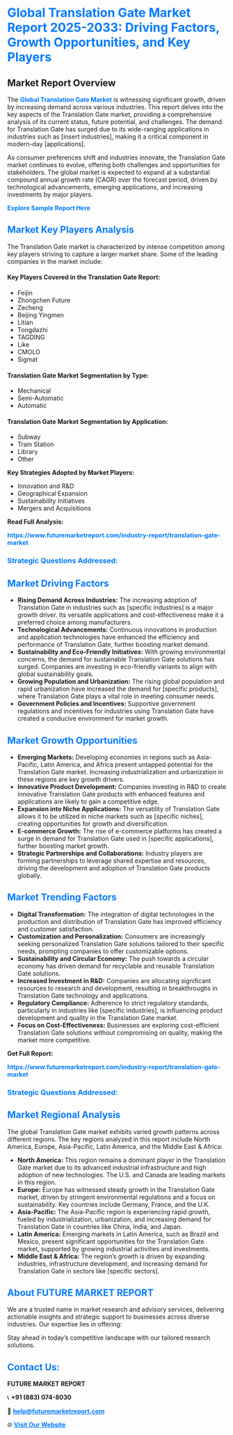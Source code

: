 <h1 style="color: #007BFF;">Global Translation Gate Market Report 2025-2033: Driving Factors, Growth Opportunities, and Key Players</h1>

<section id="overview">
<h2>Market Report Overview</h2>
<p>The <a href="https://www.futuremarketreport.com/industry-report/translation-gate-market" style="color: #007BFF; text-decoration: none;"><strong>Global Translation Gate Market</strong></a> is witnessing significant growth, driven by increasing demand across various industries. This report delves into the key aspects of the Translation Gate market, providing a comprehensive analysis of its current status, future potential, and challenges. The demand for Translation Gate has surged due to its wide-ranging applications in industries such as [insert industries], making it a critical component in modern-day [applications].</p>
<p>As consumer preferences shift and industries innovate, the Translation Gate market continues to evolve, offering both challenges and opportunities for stakeholders. The global market is expected to expand at a substantial compound annual growth rate (CAGR) over the forecast period, driven by technological advancements, emerging applications, and increasing investments by major players.</p>
</section>

<section id="overview">
<p><a href="https://www.futuremarketreport.com/request-sample/reportId=36622" style="color: #007BFF; text-decoration: none;"><strong>Explore Sample Report Here</strong></a></p>
</section>

<section id="key-players">
<h2 style="color: #007BFF;">Market Key Players Analysis</h2>
<p>The Translation Gate market is characterized by intense competition among key players striving to capture a larger market share. Some of the leading companies in the market include:</p>
<h4>Key Players Covered in the Translation Gate Report:</h4>
<ul><li>Feijin</li><li>Zhongchen Future</li><li>Zecheng</li><li>Beijing Yingmen</li><li>Litian</li><li>Tongdazhi</li><li>TAGDING</li><li>Like</li><li>CMOLO</li><li>Sigmat</li></ul>
<h4>Translation Gate Market Segmentation by Type:</h4>
<ul><li>Mechanical</li><li>Semi-Automatic</li><li>Automatic</li></ul>

<h4>Translation Gate Market Segmentation by Application:</h4>
<ul><li>Subway</li><li>Train Station</li><li>Library</li><li>Other</li></ul>
<p><strong>Key Strategies Adopted by Market Players:</strong></p>
<ul>
<li>Innovation and R&D</li>
<li>Geographical Expansion</li>
<li>Sustainability Initiatives</li>
<li>Mergers and Acquisitions</li>
</ul>
</section>

<section>
<p><strong>Read Full Analysis: </strong></p><a href="https://www.futuremarketreport.com/industry-report/translation-gate-market" style="color: #007BFF; text-decoration: none;"><strong>https://www.futuremarketreport.com/industry-report/translation-gate-market</strong></a>
<h3 style="color: #007BFF;">Strategic Questions Addressed:</h3>
</section>

<section id="driving-factors">
<h2 style="color: #007BFF;">Market Driving Factors</h2>
<ul>
<li><strong>Rising Demand Across Industries:</strong> The increasing adoption of Translation Gate in industries such as [specific industries] is a major growth driver. Its versatile applications and cost-effectiveness make it a preferred choice among manufacturers.</li>
<li><strong>Technological Advancements:</strong> Continuous innovations in production and application technologies have enhanced the efficiency and performance of Translation Gate, further boosting market demand.</li>
<li><strong>Sustainability and Eco-Friendly Initiatives:</strong> With growing environmental concerns, the demand for sustainable Translation Gate solutions has surged. Companies are investing in eco-friendly variants to align with global sustainability goals.</li>
<li><strong>Growing Population and Urbanization:</strong> The rising global population and rapid urbanization have increased the demand for [specific products], where Translation Gate plays a vital role in meeting consumer needs.</li>
<li><strong>Government Policies and Incentives:</strong> Supportive government regulations and incentives for industries using Translation Gate have created a conducive environment for market growth.</li>
</ul>
</section>

<section id="growth-opportunities">
<h2 style="color: #007BFF;">Market Growth Opportunities</h2>
<ul>
<li><strong>Emerging Markets:</strong> Developing economies in regions such as Asia-Pacific, Latin America, and Africa present untapped potential for the Translation Gate market. Increasing industrialization and urbanization in these regions are key growth drivers.</li>
<li><strong>Innovative Product Development:</strong> Companies investing in R&D to create innovative Translation Gate products with enhanced features and applications are likely to gain a competitive edge.</li>
<li><strong>Expansion into Niche Applications:</strong> The versatility of Translation Gate allows it to be utilized in niche markets such as [specific niches], creating opportunities for growth and diversification.</li>
<li><strong>E-commerce Growth:</strong> The rise of e-commerce platforms has created a surge in demand for Translation Gate used in [specific applications], further boosting market growth.</li>
<li><strong>Strategic Partnerships and Collaborations:</strong> Industry players are forming partnerships to leverage shared expertise and resources, driving the development and adoption of Translation Gate products globally.</li>
</ul>
</section>

<section id="trending-factors">
<h2 style="color: #007BFF;">Market Trending Factors</h2>
<ul>
<li><strong>Digital Transformation:</strong> The integration of digital technologies in the production and distribution of Translation Gate has improved efficiency and customer satisfaction.</li>
<li><strong>Customization and Personalization:</strong> Consumers are increasingly seeking personalized Translation Gate solutions tailored to their specific needs, prompting companies to offer customizable options.</li>
<li><strong>Sustainability and Circular Economy:</strong> The push towards a circular economy has driven demand for recyclable and reusable Translation Gate solutions.</li>
<li><strong>Increased Investment in R&D:</strong> Companies are allocating significant resources to research and development, resulting in breakthroughs in Translation Gate technology and applications.</li>
<li><strong>Regulatory Compliance:</strong> Adherence to strict regulatory standards, particularly in industries like [specific industries], is influencing product development and quality in the Translation Gate market.</li>
<li><strong>Focus on Cost-Effectiveness:</strong> Businesses are exploring cost-efficient Translation Gate solutions without compromising on quality, making the market more competitive.</li>
</ul>
</section>

<section>
<p><strong>Get Full Report: </strong></p><a href="https://www.futuremarketreport.com/industry-report/translation-gate-market" style="color: #007BFF; text-decoration: none;"><strong>https://www.futuremarketreport.com/industry-report/translation-gate-market</strong></a>
<h3 style="color: #007BFF;">Strategic Questions Addressed:</h3>
</section>


<section id="regional-analysis">
<h2 style="color: #007BFF;">Market Regional Analysis</h2>
<p>The global Translation Gate market exhibits varied growth patterns across different regions. The key regions analyzed in this report include North America, Europe, Asia-Pacific, Latin America, and the Middle East & Africa:</p>
<ul>
<li><strong>North America:</strong> This region remains a dominant player in the Translation Gate market due to its advanced industrial infrastructure and high adoption of new technologies. The U.S. and Canada are leading markets in this region.</li>
<li><strong>Europe:</strong> Europe has witnessed steady growth in the Translation Gate market, driven by stringent environmental regulations and a focus on sustainability. Key countries include Germany, France, and the U.K.</li>
<li><strong>Asia-Pacific:</strong> The Asia-Pacific region is experiencing rapid growth, fueled by industrialization, urbanization, and increasing demand for Translation Gate in countries like China, India, and Japan.</li>
<li><strong>Latin America:</strong> Emerging markets in Latin America, such as Brazil and Mexico, present significant opportunities for the Translation Gate market, supported by growing industrial activities and investments.</li>
<li><strong>Middle East & Africa:</strong> The region’s growth is driven by expanding industries, infrastructure development, and increasing demand for Translation Gate in sectors like [specific sectors].</li>
</ul>
</section>

<footer>
<h2 style="color: #007BFF;">About FUTURE MARKET REPORT</h2>
<p>We are a trusted name in market research and advisory services, delivering actionable insights and strategic support to businesses across diverse industries. Our expertise lies in offering:</p>

<p>Stay ahead in today’s competitive landscape with our tailored research solutions.</p>

<h2 style="color: #007BFF;">Contact Us:</h2>
<p><strong>FUTURE MARKET REPORT</strong></p>
<p>📞 <strong>+91 (883) 074-8030</strong></p>
<p>📧 <strong><a href="mailto:help@futuremarketreport.com" style="color: #007BFF;">help@futuremarketreport.com</a></strong></p>
<p>🌐 <strong><a href="https://www.futuremarketreport.com/" style="color: #007BFF;">Visit Our Website</a></strong></p>
</footer>